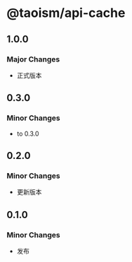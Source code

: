 # @taoism/api-cache

## 1.0.0

### Major Changes

- 正式版本

## 0.3.0

### Minor Changes

- to 0.3.0

## 0.2.0

### Minor Changes

- 更新版本

## 0.1.0

### Minor Changes

- 发布
